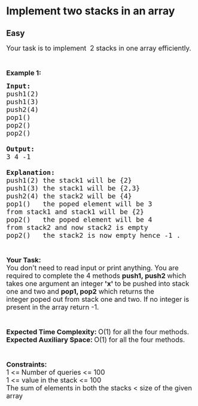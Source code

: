 # Implement two stacks in an array
##  Easy 
<div class="problem-statement">
                <p></p><p><span style="font-size:18px">Your task is to implement&nbsp;&nbsp;2 stacks in one array efficiently.</span></p>

<p>&nbsp;</p>

<p><span style="font-size:18px"><strong>Example 1:</strong></span></p>

<pre style="position: relative;"><span style="font-size:18px"><strong>Input:
</strong>push1(2)
push1(3)
push2(4)
pop1()
pop2()<strong>
</strong>pop2()

<strong>Output:
</strong>3 4 -1<strong>

Explanation:
</strong>push1(2) the stack1&nbsp;will be {2}
push1(3) the stack1&nbsp;will be {2,3}
push2(4) the stack2 will be {4}
pop1() &nbsp; the&nbsp;poped element will be 3&nbsp;
from stack1 and stack1 will be {2}
pop2() &nbsp; the poped element will be 4&nbsp;
from stack2 and now stack2 is empty
pop2()&nbsp;  the stack2 is now empty hence -1 .</span><div class="open_grepper_editor" title="Edit &amp; Save To Grepper"></div></pre>

<p>&nbsp;</p>

<p><strong><span style="font-size:18px">Your Task:</span></strong><br>
<span style="font-size:18px">You don't need to read input or print anything.&nbsp;You are required to complete the 4&nbsp;methods&nbsp;<strong>push1,&nbsp;push2&nbsp;</strong>which takes one argument an integer<strong> 'x' </strong>to be pushed into stack one and two<strong>&nbsp;</strong>and&nbsp;<strong>pop1, pop2</strong>&nbsp;which returns the integer&nbsp;poped out from stack one and two. If no integer is present in the array return -1.</span></p>

<p>&nbsp;</p>

<p><span style="font-size:18px"><strong>Expected Time Complexity:&nbsp;</strong>O(1) for all the four methods.<br>
<strong>Expected Auxiliary Space:&nbsp;</strong>O(1) for all the four methods.</span></p>

<p>&nbsp;</p>

<p><span style="font-size:18px"><strong>Constraints:</strong><br>
1 &lt;=<strong> </strong>Number of queries &lt;= 100<br>
1 &lt;= value in the stack&nbsp;&lt;= 100</span><br>
<span style="font-size:18px">The sum of elements in both the stacks &lt; size of the given array</span></p>
 <p></p>
            </div>
